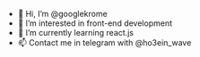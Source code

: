 - 👋 Hi, I’m @googlekrome
- 👀 I’m interested in front-end development
- 🌱 I’m currently learning react.js
- 📫 Contact me in telegram with @ho3ein_wave

<!---
googlekrome/googlekrome is a ✨ special ✨ repository because its `README.md` (this file) appears on your GitHub profile.
You can click the Preview link to take a look at your changes.
--->
